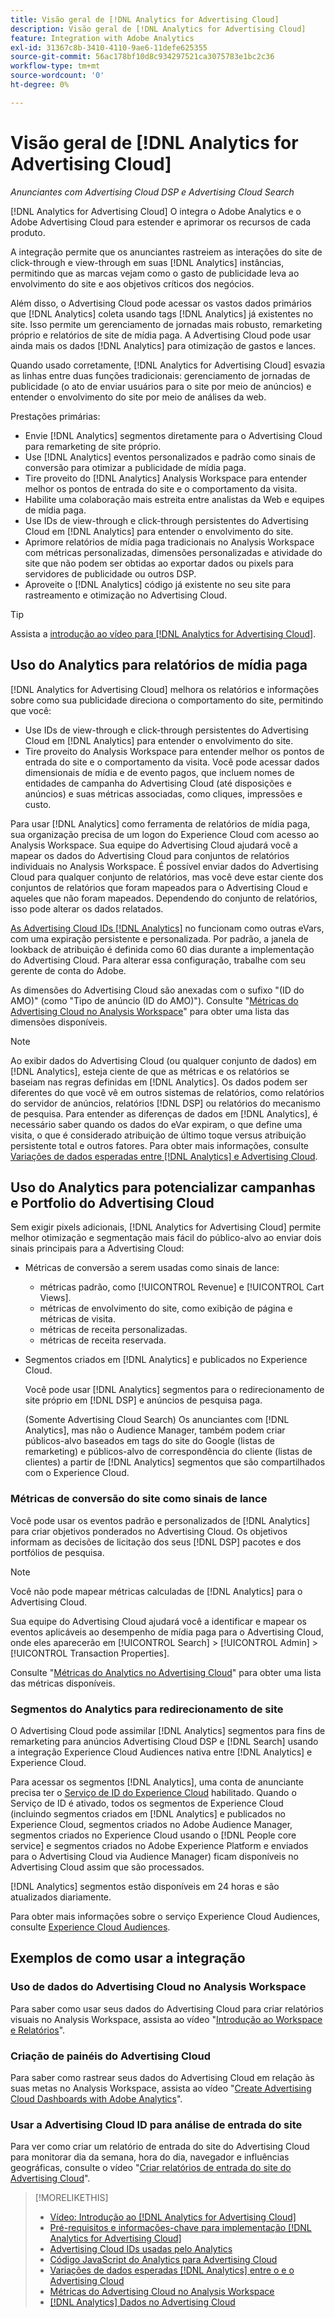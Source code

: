 ```yaml
---
title: Visão geral de [!DNL Analytics for Advertising Cloud]
description: Visão geral de [!DNL Analytics for Advertising Cloud]
feature: Integration with Adobe Analytics
exl-id: 31367c8b-3410-4110-9ae6-11defe625355
source-git-commit: 56ac178bf10d8c934297521ca3075783e1bc2c36
workflow-type: tm+mt
source-wordcount: '0'
ht-degree: 0%

---
```


# Visão geral de [!DNL Analytics for Advertising Cloud]

*Anunciantes com Advertising Cloud DSP e Advertising Cloud Search*

[!DNL Analytics for Advertising Cloud] O integra o Adobe Analytics e o Adobe Advertising Cloud para estender e aprimorar os recursos de cada produto.

A integração permite que os anunciantes rastreiem as interações do site de click-through e view-through em suas [!DNL Analytics] instâncias, permitindo que as marcas vejam como o gasto de publicidade leva ao envolvimento do site e aos objetivos críticos dos negócios.

Além disso, o Advertising Cloud pode acessar os vastos dados primários que [!DNL Analytics] coleta usando tags [!DNL Analytics] já existentes no site. Isso permite um gerenciamento de jornadas mais robusto, remarketing próprio e relatórios de site de mídia paga. A Advertising Cloud pode usar ainda mais os dados [!DNL Analytics] para otimização de gastos e lances.

Quando usado corretamente, [!DNL Analytics for Advertising Cloud] esvazia as linhas entre duas funções tradicionais: gerenciamento de jornadas de publicidade (o ato de enviar usuários para o site por meio de anúncios) e entender o envolvimento do site por meio de análises da web.

Prestações primárias:

* Envie [!DNL Analytics] segmentos diretamente para o Advertising Cloud para remarketing de site próprio.
* Use [!DNL Analytics] eventos personalizados e padrão como sinais de conversão para otimizar a publicidade de mídia paga.
* Tire proveito do [!DNL Analytics] Analysis Workspace para entender melhor os pontos de entrada do site e o comportamento da visita.
* Habilite uma colaboração mais estreita entre analistas da Web e equipes de mídia paga.
* Use IDs de view-through e click-through persistentes do Advertising Cloud em [!DNL Analytics] para entender o envolvimento do site.
* Aprimore relatórios de mídia paga tradicionais no Analysis Workspace com métricas personalizadas, dimensões personalizadas e atividade do site que não podem ser obtidas ao exportar dados ou pixels para servidores de publicidade ou outros DSP.
* Aproveite o [!DNL Analytics] código já existente no seu site para rastreamento e otimização no Advertising Cloud.

>[!TIP]
>
> Assista a [introdução ao vídeo para [!DNL Analytics for Advertising Cloud]](https://experienceleague.adobe.com/docs/advertising-cloud-learn/tutorials/analytics/intro-a4adc.html?lang=en#analytics).

## Uso do Analytics para relatórios de mídia paga

[!DNL Analytics for Advertising Cloud] melhora os relatórios e informações sobre como sua publicidade direciona o comportamento do site, permitindo que você:

* Use IDs de view-through e click-through persistentes do Advertising Cloud em [!DNL Analytics] para entender o envolvimento do site.
* Tire proveito do Analysis Workspace para entender melhor os pontos de entrada do site e o comportamento da visita. Você pode acessar dados dimensionais de mídia e de evento pagos, que incluem nomes de entidades de campanha do Advertising Cloud (até disposições e anúncios) e suas métricas associadas, como cliques, impressões e custo.

Para usar [!DNL Analytics] como ferramenta de relatórios de mídia paga, sua organização precisa de um logon do Experience Cloud com acesso ao Analysis Workspace. Sua equipe do Advertising Cloud ajudará você a mapear os dados do Advertising Cloud para conjuntos de relatórios individuais no Analysis Workspace. É possível enviar dados do Advertising Cloud para qualquer conjunto de relatórios, mas você deve estar ciente dos conjuntos de relatórios que foram mapeados para o Advertising Cloud e aqueles que não foram mapeados. Dependendo do conjunto de relatórios, isso pode alterar os dados relatados.

[As Advertising Cloud IDs  [!DNL Analytics]](ids.md) no funcionam como outras eVars, com uma expiração persistente e personalizada. Por padrão, a janela de lookback de atribuição é definida como 60 dias durante a implementação do Advertising Cloud. Para alterar essa configuração, trabalhe com seu gerente de conta do Adobe.

As dimensões do Advertising Cloud são anexadas com o sufixo &quot;(ID do AMO)&quot; (como &quot;Tipo de anúncio (ID do AMO)&quot;). Consulte &quot;[Métricas do Advertising Cloud no Analysis Workspace](advertising-cloud-metrics-in-analytics.md)&quot; para obter uma lista das dimensões disponíveis.

>[!NOTE]
>
> Ao exibir dados do Advertising Cloud (ou qualquer conjunto de dados) em [!DNL Analytics], esteja ciente de que as métricas e os relatórios se baseiam nas regras definidas em [!DNL Analytics]. Os dados podem ser diferentes do que você vê em outros sistemas de relatórios, como relatórios do servidor de anúncios, relatórios [!DNL DSP] ou relatórios do mecanismo de pesquisa. Para entender as diferenças de dados em [!DNL Analytics], é necessário saber quando os dados do eVar expiram, o que define uma visita, o que é considerado atribuição de último toque versus atribuição persistente total e outros fatores. Para obter mais informações, consulte [Variações de dados esperadas entre [!DNL Analytics] e Advertising Cloud](data-variances.md).

## Uso do Analytics para potencializar campanhas e Portfolio do Advertising Cloud

Sem exigir pixels adicionais, [!DNL Analytics for Advertising Cloud] permite melhor otimização e segmentação mais fácil do público-alvo ao enviar dois sinais principais para a Advertising Cloud:

* Métricas de conversão a serem usadas como sinais de lance:
   * métricas padrão, como [!UICONTROL Revenue] e [!UICONTROL Cart Views].
   * métricas de envolvimento do site, como exibição de página e métricas de visita.
   * métricas de receita personalizadas.
   * métricas de receita reservada.
* Segmentos criados em [!DNL Analytics] e publicados no Experience Cloud.

   Você pode usar [!DNL Analytics] segmentos para o redirecionamento de site próprio em [!DNL DSP] e anúncios de pesquisa paga.

   (Somente Advertising Cloud Search) Os anunciantes com [!DNL Analytics], mas não o Audience Manager, também podem criar públicos-alvo baseados em tags do site do Google (listas de remarketing) e públicos-alvo de correspondência do cliente (listas de clientes) a partir de [!DNL Analytics] segmentos que são compartilhados com o Experience Cloud.

### Métricas de conversão do site como sinais de lance

Você pode usar os eventos padrão e personalizados de [!DNL Analytics] para criar objetivos ponderados no Advertising Cloud. Os objetivos informam as decisões de licitação dos seus [!DNL DSP] pacotes e dos portfólios de pesquisa.

>[!NOTE]
>
> Você não pode mapear métricas calculadas de [!DNL Analytics] para o Advertising Cloud.

Sua equipe do Advertising Cloud ajudará você a identificar e mapear os eventos aplicáveis ao desempenho de mídia paga para o Advertising Cloud, onde eles aparecerão em [!UICONTROL Search] > [!UICONTROL Admin] > [!UICONTROL Transaction Properties].

Consulte &quot;[Métricas do Analytics no Advertising Cloud](analytics-data-in-advertising-cloud.md)&quot; para obter uma lista das métricas disponíveis.

### Segmentos do Analytics para redirecionamento de site

O Advertising Cloud pode assimilar [!DNL Analytics] segmentos para fins de remarketing para anúncios Advertising Cloud DSP e [!DNL Search] usando a integração Experience Cloud Audiences nativa entre [!DNL Analytics] e Experience Cloud.

Para acessar os segmentos [!DNL Analytics], uma conta de anunciante precisa ter o [Serviço de ID do Experience Cloud](https://experienceleague.adobe.com/docs/id-service/using/home.html) habilitado. Quando o Serviço de ID é ativado, todos os segmentos de Experience Cloud (incluindo segmentos criados em [!DNL Analytics] e publicados no Experience Cloud, segmentos criados no Adobe Audience Manager, segmentos criados no Experience Cloud usando o [!DNL People core service] e segmentos criados no Adobe Experience Platform e enviados para o Advertising Cloud via Audience Manager) ficam disponíveis no Advertising Cloud assim que são processados.

[!DNL Analytics] segmentos estão disponíveis em 24 horas e são atualizados diariamente.

Para obter mais informações sobre o serviço Experience Cloud Audiences, consulte [Experience Cloud Audiences](https://experienceleague.adobe.com/docs/core-services/interface/audiences/audience-library.html).

## Exemplos de como usar a integração

### Uso de dados do Advertising Cloud no Analysis Workspace

Para saber como usar seus dados do Advertising Cloud para criar relatórios visuais no Analysis Workspace, assista ao vídeo &quot;[Introdução ao Workspace e Relatórios](https://experienceleague.adobe.com/docs/advertising-cloud-learn/tutorials/analytics/analytics-analysis-workspace-a4adc.html)&quot;.

### Criação de painéis do Advertising Cloud

Para saber como rastrear seus dados do Advertising Cloud em relação às suas metas no Analysis Workspace, assista ao vídeo &quot;[Create Advertising Cloud Dashboards with Adobe Analytics](https://experienceleague.adobe.com/docs/advertising-cloud-learn/tutorials/analytics/analytics-dashboards-a4adc.html)&quot;.

### Usar a Advertising Cloud ID para análise de entrada do site

Para ver como criar um relatório de entrada do site do Advertising Cloud para monitorar dia da semana, hora do dia, navegador e influências geográficas, consulte o vídeo &quot;[Criar relatórios de entrada do site do Advertising Cloud](https://experienceleague.adobe.com/docs/advertising-cloud-learn/tutorials/analytics/analytics-site-entry-a4adc.html)&quot;.

>[!MORELIKETHIS]
>
>* [Vídeo: Introdução ao [!DNL Analytics for Advertising Cloud]](https://experienceleague.adobe.com/docs/advertising-cloud-learn/tutorials/analytics/intro-a4adc.html)
>* [Pré-requisitos e informações-chave para implementação [!DNL Analytics for Advertising Cloud]](prerequisites.md)
>* [Advertising Cloud IDs usadas pelo Analytics](ids.md)
>* [Código JavaScript do Analytics para Advertising Cloud](/help/integrations/analytics/javascript.md)
>* [Variações de dados esperadas  [!DNL Analytics] entre o e o Advertising Cloud](data-variances.md)
>* [Métricas do Advertising Cloud no Analysis Workspace](/help/integrations/analytics/advertising-cloud-metrics-in-analytics.md)
>* [[!DNL Analytics] Dados no Advertising Cloud](/help/integrations/analytics/analytics-data-in-advertising-cloud.md)

